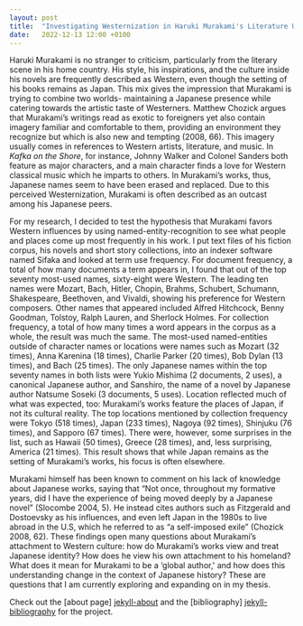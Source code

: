 ```yaml
---
layout: post
title:  "Investigating Westernization in Haruki Murakami's Literature Using Named-Entity-Recognition"
date:   2022-12-13 12:00 +0100
---
```

Haruki Murakami is no stranger to criticism, particularly from the literary scene in his home country. His style, his inspirations, and the culture inside his novels are frequently described as Western, even though the setting of his books remains as Japan. This mix gives the impression that Murakami is trying to combine two worlds- maintaining a Japanese presence while catering towards the artistic taste of Westerners. Matthew Chozick argues that Murakami’s writings read as exotic to foreigners yet also contain imagery familiar and comfortable to them, providing an environment they recognize but which is also new and tempting (2008, 66). This imagery usually comes in references to Western artists, literature, and music. In *Kafka on the Shore*, for instance, Johnny Walker and Colonel Sanders both feature as major characters, and a main character finds a love for Western classical music which he imparts to others. In Murakami’s works, thus, Japanese names seem to have been erased and replaced. Due to this perceived Westernization, Murakami is often described as an outcast among his Japanese peers. 

For my research, I decided to test the hypothesis that Murakami favors Western influences by using named-entity-recognition to see what people and places come up most frequently in his work. I put text files of his fiction corpus, his novels and short story collections, into an indexer software named Sifaka and looked at term use frequency. For document frequency, a total of how many documents a term appears in, I found that out of the top seventy most-used names, sixty-eight were Western. The leading ten names were Mozart, Bach, Hitler, Chopin, Brahms, Schubert, Schumann, Shakespeare, Beethoven, and Vivaldi, showing his preference for Western composers. Other names that appeared included Alfred Hitchcock, Benny Goodman, Tolstoy, Ralph Lauren, and Sherlock Holmes. For collection frequency, a total of how many times a word appears in the corpus as a whole, the result was much the same. The most-used named-entities outside of character names or locations were names such as Mozart (32 times), Anna Karenina (18 times), Charlie Parker (20 times), Bob Dylan (13 times), and Bach (25 times).  The only Japanese names within the top seventy names in both lists were Yukio Mishima (2 documents, 2 uses), a canonical Japanese author, and Sanshiro, the name of a novel by Japanese author Natsume Soseki (3 documents, 5 uses). Location reflected much of what was expected, too: Murakami’s works feature the places of Japan, if not its cultural reality. The top locations mentioned by collection frequency were Tokyo (518 times), Japan (233 times), Nagoya (92 times), Shinjuku (76 times), and Sapporo (67 times). There were, however, some surprises in the list, such as Hawaii (50 times), Greece (28 times), and, less surprising, America (21 times). This result shows that while Japan remains as the setting of Murakami’s works, his focus is often elsewhere. 

Murakami himself has been known to comment on his lack of knowledge about Japanese works, saying that “Not once, throughout my formative years, did I have the experience of being moved deeply by a Japanese novel” (Slocombe 2004, 5). He instead cites authors such as Fitzgerald and Dostoevsky as his influences, and even left Japan in the 1980s to live abroad in the U.S, which he referred to as “a self-imposed exile” (Chozick 2008, 62). These findings open many questions about Murakami’s attachment to Western culture: how do Murakami’s works view and treat Japanese identity? How does he view his own attachment to his homeland? What does it mean for Murakami to be a ‘global author,' and how does this understanding change in the context of Japanese history? These are questions that I am currently exploring and expanding on in my thesis.  


Check out the [about page] [jekyll-about] and the [bibliography] [jekyll-bibliography] for the project.

[jekyll-about]: https://cvaughan12.github.io/cpvaughan7/about/
[jekyll-bibliography]: https://cvaughan12.github.io/cpvaughan7/bibliography/
